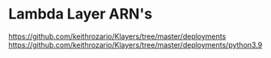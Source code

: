 # Lambda Layer ARN's
https://github.com/keithrozario/Klayers/tree/master/deployments
https://github.com/keithrozario/Klayers/tree/master/deployments/python3.9